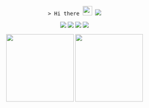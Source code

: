 [linkedin]: https://www.linkedin.com/in/berthose-fin-randrianantenaina-7874b713b/
[twitter]: https://twitter.com/berthosefin
[reddit]: https://www.reddit.com/user/berthosefin/
[telegram]: https://t.me/berthosefin
[github]: https://www.github.com/berthosefin
[gmail]: mailto:berthosefin@gmail.com

<p align="center">
    <samp>&gt; Hi there <img src="https://media.giphy.com/media/hvRJCLFzcasrR4ia7z/giphy.gif" width="25"> </samp>
    <img src="https://visitor-badge.laobi.icu/badge?page_id=berthosefin">
</p>

<p align="center">
    <img src="https://img.shields.io/badge/-LinkedIn-0a66c2?style=flat-square&logo=Linkedin&logoColor=white">
    <img src="https://img.shields.io/badge/-Reddit-ff4500?style=flat-square&logo=reddit&logoColor=white">
    <img src="https://img.shields.io/badge/-Twitter-000000?style=flat-square&logo=X&logoColor=white">
    <img src="https://img.shields.io/badge/-Telegram-1c93e3?style=flat-square&logo=Telegram&logoColor=white">
</p>

<p align="center">
    <img height="180em" src="https://github-readme-stats.vercel.app/api?username=berthosefin&theme=catppuccin_latte&show_icons=true" />
    <img height="180em" src="https://github-readme-stats.vercel.app/api/top-langs/?username=berthosefin&layout=compact&theme=catppuccin_latte&"/>
</p>

